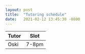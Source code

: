 ```yaml
---
layout: post
title:  "Tutoring schedule"
date:   2021-02-12 13:45:30 -0800
---
```


Tutor              | Slot
------------------ | ----
Oski               | 7-8pm
